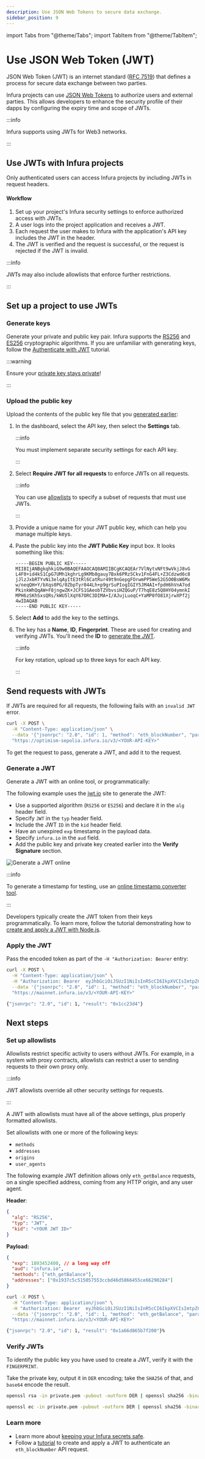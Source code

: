 ```yaml
---
description: Use JSON Web Tokens to secure data exchange.
sidebar_position: 9
---
```


import Tabs from "@theme/Tabs";
import TabItem from "@theme/TabItem";

# Use JSON Web Token (JWT)

JSON Web Token (JWT) is an internet standard ([RFC 7519](https://tools.ietf.org/html/rfc7519)) that defines a process for secure data exchange between two parties.

Infura projects can use [JSON Web Tokens](https://jwt.io) to authorize users and external parties. This allows developers to enhance the security profile of their dapps by configuring the expiry time and scope of JWTs.

:::info

Infura supports using JWTs for Web3 networks.

:::

## Use JWTs with Infura projects

Only authenticated users can access Infura projects by including JWTs in request headers.

#### Workflow

1. Set up your project's Infura security settings to enforce authorized access with JWTs.
2. A user logs into the project application and receives a JWT.
3. Each request the user makes to Infura with the application's API key includes the JWT in the header.
4. The JWT is verified and the request is successful, or the request is rejected if the JWT is invalid.

:::info

JWTs may also include allowlists that enforce further restrictions.

:::

## Set up a project to use JWTs

### Generate keys

Generate your private and public key pair. Infura supports the [RS256](https://datatracker.ietf.org/doc/html/rfc7518#section-3.3) and [ES256](https://datatracker.ietf.org/doc/html/rfc7518#section-3.4) cryptographic algorithms. If you are unfamiliar with generating keys, follow the [Authenticate with JWT](../tutorials/ethereum/authenticate-with-jwt.md#21-generate-your-private-key) tutorial.

:::warning

Ensure your [private key stays private](https://www.infura.io/blog/post/best-practises-for-infura-api-key-management)!

:::

### Upload the public key

Upload the contents of the public key file that you [generated earlier](json-web-token-jwt.md#generate-keys):

1. In the dashboard, select the API key, then select the **Settings** tab.

    :::info

    You must implement separate security settings for each API key.

    :::

1. Select **Require JWT for all requests** to enforce JWTs on all requests.

    :::info

    You can use [allowlists](/developer-tools/dashboard/how-to/secure-an-api/use-an-allowlist) to
    specify a subset of requests that must use JWTs.

    :::

1. Provide a unique name for your JWT public key, which can help you manage multiple keys.

1. Paste the public key into the **JWT Public Key** input box. It looks something like this:

    ```
    -----BEGIN PUBLIC KEY-----
    MIIBIjANBgkqhkiG9w0BAQEFAAOCAQ8AMIIBCgKCAQEAr7VlNytvNFt9wVkjJ8vG
    L4F0+id4kS1CpG7UMh1kghrLg9KMb8gauy7Bxk6PRz5Ckv1FnG4FL+Z3Cdzwd6c8
    jJlzJxbRTYvNi3elqAyItE3tRl6CatRur49t9nGepgFOrwmPP5We52G5O0BsW6Mx
    w/neqQH+Y/bXqs0PG/0ZbpTyr044Lh+p9grSuPIogIGIY5JM4AI+fpdH6hVnA7od
    PkinkWhQqAW+F8jngwZK+JCFS1GAeobTZVbvsiHZQGuP/T7hqE8z5Q8HYO4ymnkI
    MPH6zSKhSxsQRs/kWU5lXqY67ORC3DIMA+I/AJujLuoqC+YaMP0fO81XjrwXPf2j
    4wIDAQAB
    -----END PUBLIC KEY-----
    ```

1. Select **Add** to add the key to the settings.

1. The key has a **Name**, **ID**, **Fingerprint**. These are used for creating and verifying JWTs.
    You'll need the **ID** to [generate the JWT](json-web-token-jwt.md#generate-a-jwt).

    :::info

    For key rotation, upload up to three keys for each API key.

    :::

## Send requests with JWTs

If JWTs are required for all requests, the following fails with an `invalid JWT` error.

```bash
curl -X POST \
  -H "Content-Type: application/json" \
  --data '{"jsonrpc": "2.0", "id": 1, "method": "eth_blockNumber", "params": []}' \
  "https://optimism-sepolia.infura.io/v3/<YOUR-API-KEY>"
```

To get the request to pass, generate a JWT, and add it to the request.

### Generate a JWT

Generate a JWT with an online tool, or programmatically:


<Tabs>
  <TabItem value="Online tool" default>

The following example uses the [jwt.io](https://jwt.io) site to generate the JWT:

- Use a supported algorithm (`RS256` or `ES256`) and declare it in the `alg` header field.
- Specify `JWT` in the `typ` header field.
- Include the JWT `ID` in the `kid` header field.
- Have an unexpired `exp` timestamp in the payload data.
- Specify `infura.io` in the `aud` field.
- Add the public key and private key created earlier into the **Verify Signature** section.

![Generate a JWT online](../images/jwt.png)

:::info

To generate a timestamp for testing, use an [online timestamp converter tool](https://www.freeformatter.com/epoch-timestamp-to-date-converter.html).

:::

  </TabItem>
  <TabItem value="Programatically">

Developers typically create the JWT token from their keys programmatically. To learn more, follow the tutorial demonstrating how to [create and apply a JWT with Node.js](../tutorials/ethereum/authenticate-with-jwt.md). 

  </TabItem>
</Tabs>

### Apply the JWT

Pass the encoded token as part of the `-H "Authorization: Bearer` entry:

```bash
curl -X POST \
  -H "Content-Type: application/json" \
  -H "Authorization: Bearer  eyJhbGciOiJSUzI1NiIsInR5cCI6IkpXVCIsImtpZCI6IjQyZjUxODRlMzE1ZTQwZDRiNzkzMjU3Nzg2OTEwOTNhIn0.eyJleHAiOjE4OTM0NTI0MDAsImF1ZCI6ImluZnVyYS5pbyJ9.rIBKHmxDsSEiiqEcbWPWkN6F28R95a0beGdnVgVQnnD7ESOKGosr2t9iQ7QyGvNO8-74gaPy_DqVn4sy1FvnullrWQc8Tmf5PrrX2ULiGfSUATvr-JPOga-KAgS6ftcStoACNmcN7QI-n7Gv7NqZC3zWMGzK_1SvYcSodXzoWwtkWmrMW9uPiu4MvROQH0sK7MJ4WHBIHii-x4wogH4PHEdGi_vFZohq2bRaaDKXBeJK7Tkke2whcydTHGuiAPQvRiHu5_wVptgDbTbKIQ28ZFQ4LpYStXE9Bck4JoVDeRQezWJN8Dx9ThU7j1xhWQqxQFWw3SPHry-cIejAWEfDTQ" \
  --data '{"jsonrpc": "2.0", "id": 1, "method": "eth_blockNumber", "params": []}' \
  "https://mainnet.infura.io/v3/<YOUR-API-KEY>"
```

```bash
{"jsonrpc": "2.0", "id": 1, "result": "0x1cc23d4"}
```


## Next steps

### Set up allowlists

Allowlists restrict specific activity to users without JWTs. For example, in a system with proxy contracts, allowlists can restrict a user to sending requests to their own proxy only.

:::info

JWT allowlists override all other security settings for requests.

:::

A JWT with allowlists must have all of the above settings, plus properly formatted allowlists.

Set allowlists with one or more of the following keys:

- `methods`
- `addresses`
- `origins`
- `user_agents`

The following example JWT definition allows only `eth_getBalance` requests, on a single specified address, coming from any HTTP origin, and any user agent.

**Header**:

```json
{
  "alg": "RS256",
  "typ": "JWT",
  "kid": "<YOUR JWT ID>"
}
```

**Payload:**

```json
{
  "exp": 1893452400, // a long way off
  "aud": "infura.io",
  "methods": ["eth_getBalance"],
  "addresses": ["0x1937c5c515057553ccbd46d5866455ce66290284"]
}
```

```bash
curl -X POST \
  -H "Content-Type: application/json" \
  -H "Authorization: Bearer  eyJhbGciOiJSUzI1NiIsInR5cCI6IkpXVCIsImtpZCI6IjQyZjUxODRlMzE1ZTQwZDRiNzkzMjU3Nzg2OTEwOTNhIn0.eyJleHAiOjE4OTM0NTI0MDAsImF1ZCI6ImluZnVyYS5pbyIsImFkZHJlc3NlcyI6WyIweDE5MzdjNWM1MTUwNTc1NTNjY2JkNDZkNTg2NjQ1NWNlNjYyOTAyODQiXSwibWV0aG9kcyI6WyJldGhfZ2V0QmFsYW5jZSJdfQ.SwonSCVgybdT_GPQXe5SfhujmyzG-qpgH6zzVEzLZbZpZKsVQzOzFu3X1zHydvITzl3WhKXq5q8acHdMEO8y2TpUeyeLB25A-bnSZj8YlxacQvsnSNzm4ySJrTglmjD9rsr6JzKfgub03RuHuz0AWWO4omD6UrPcfcpxUF9YXEcT98SIsodPP_41WPrRvBuo8kLhmByr2Qs-XQRCDzxHxHb5jXI5RzoxLeEjTU_3GfWqgqgh4XHogcK43_VFGz9gv8QEoUiPnySafV6H80WXo12XwTeF-lr2cy_q79ZOvSp0WC4_j8dQMhNwj2dhZv1VPsViZMeHjBAJwK5mzIxBlQ" \
  --data '{"jsonrpc": "2.0", "id": 1, "method": "eth_getBalance", "params": [ "0x1937c5c515057553ccbd46d5866455ce66290284", "latest"]}' \
  "https://mainnet.infura.io/v3/<YOUR-API-KEY>"
```

```bash
{"jsonrpc": "2.0", "id": 1, "result": "0x1a66d865b7f200"}%
```

### Verify JWTs

To identify the public key you have used to create a JWT, verify it with the `FINGERPRINT`.

Take the private key, output it in `DER` encoding; take the `SHA256` of that, and `base64` encode the result.

<Tabs>
  <TabItem value="RSA key" label="RSA key" default>

```bash
openssl rsa -in private.pem -pubout -outform DER | openssl sha256 -binary | openssl base64
```

  </TabItem>
  <TabItem value="EC (256) key" label="EC (256) key" default>

```bash
openssl ec -in private.pem -pubout -outform DER | openssl sha256 -binary | openssl base64
```

  </TabItem>
</Tabs>

### Learn more

- Learn more about [keeping your Infura secrets safe](https://www.infura.io/blog/post/best-practises-for-infura-api-key-management).
- Follow a [tutorial](../tutorials/ethereum/authenticate-with-jwt.md) to create and apply a JWT to authenticate an 
`eth_blockNumber` API request.
